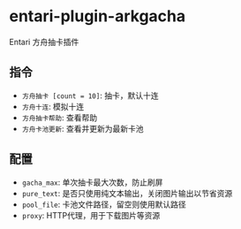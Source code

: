 # entari-plugin-arkgacha

Entari 方舟抽卡插件

## 指令

- `方舟抽卡 [count = 10]`: 抽卡，默认十连
- `方舟十连`: 模拟十连
- `方舟抽卡帮助`: 查看帮助
- `方舟卡池更新`: 查看并更新为最新卡池

## 配置

- `gacha_max`: 单次抽卡最大次数，防止刷屏
- `pure_text`: 是否只使用纯文本输出，关闭图片输出以节省资源
- `pool_file`: 卡池文件路径，留空则使用默认路径
- `proxy`: HTTP代理，用于下载图片等资源
